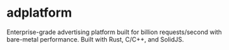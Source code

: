# adplatform
Enterprise-grade advertising platform built for billion requests/second with bare-metal performance. Built with Rust, C/C++, and SolidJS.
